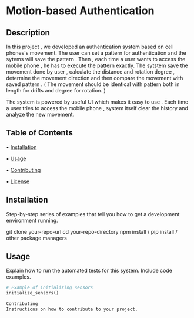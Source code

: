 # Motion-based Authentication

## Description
In this project , we developed an authentication system based on cell phones's movement.
The user can set a pattern for authentication and the sytems will save the pattern . Then , each time a user wants to access the mobile phone , he has to execute the pattern exactly.
The sytstem save the movement done by user , calculate the distance and rotation degree , determine the movement direction  and then compare the movement with saved pattern . ( The movement should be identical with pattern both in length for drifts and degree for rotation. )

The system is powered by useful UI which makes it easy to use . Each time a user tries to access the mobile phone , system  itself clear the history and analyze the new movement.


## Table of Contents
•  [Installation](#installation)

•  [Usage](#usage)

•  [Contributing](#contributing)

•  [License](#license)


## Installation
Step-by-step series of examples that tell you how to get a development environment running.


git clone your-repo-url
cd your-repo-directory
npm install / pip install / other package managers


## Usage
Explain how to run the automated tests for this system. Include code examples.

```python
# Example of initializing sensors
initialize_sensors()

Contributing
Instructions on how to contribute to your project.
